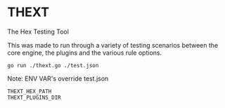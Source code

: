 # THEXT

The Hex Testing Tool

This was made to run through a variety of testing scenarios between the core engine, the plugins and the various rule options.

`go run ./thext.go ./test.json`


Note: ENV VAR's override test.json

```
THEXT_HEX_PATH
THEXT_PLUGINS_DIR
```
